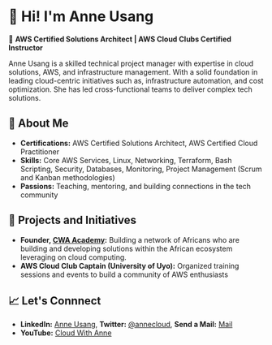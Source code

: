 # 👋 Hi! I'm Anne Usang  

🚀 **AWS Certified Solutions Architect | AWS Cloud Clubs Certified Instructor**  

Anne Usang is a skilled technical project manager with expertise in cloud solutions, AWS, and infrastructure management. With a solid foundation in leading cloud-centric initiatives such as, infrastructure automation, and cost optimization. She has led cross-functional teams to deliver complex tech solutions.

## 🌟 About Me  
- **Certifications:** AWS Certified Solutions Architect, AWS Certified Cloud Practitioner 
- **Skills:** Core AWS Services, Linux, Networking, Terraform, Bash Scripting, Security, Databases, Monitoring, Project Management (Scrum and Kanban methodologies)
- **Passions:** Teaching, mentoring, and building connections in the tech community  

## 💼 Projects and Initiatives  
- **Founder, [CWA Academy](https://www.linkedin.com/company/cwa-academy/):** Building a network of Africans who are building and developing solutions within the African ecosystem leveraging on cloud computing.   
- **AWS Cloud Club Captain (University of Uyo):** Organized training sessions and events to build a community of AWS enthusiasts  

## 📈 Let's Connnect  
- **LinkedIn:** [Anne Usang](https://linkedin.com/in/anneusang), **Twitter:** [@annecloud](https://twitter.com/anneusang), **Send a Mail:** [Mail](AnneUsang@proton.me)
- **YouTube:** [Cloud With Anne](https://youtube.com/@cloudwithanne)

